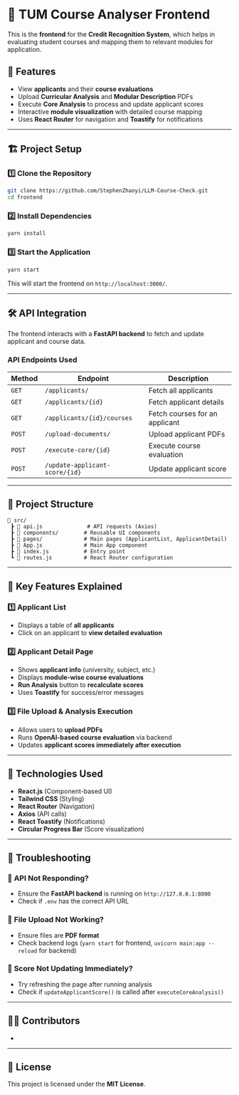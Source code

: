 # 📘 TUM Course Analyser Frontend

This is the **frontend** for the **Credit Recognition System**, which helps in evaluating student courses and mapping them to relevant modules for application.

## 🚀 Features
- View **applicants** and their **course evaluations**
- Upload **Curricular Analysis** and **Modular Description** PDFs
- Execute **Core Analysis** to process and update applicant scores
- Interactive **module visualization** with detailed course mapping
- Uses **React Router** for navigation and **Toastify** for notifications

---

## 🏗️ Project Setup

### **1️⃣ Clone the Repository**
```sh
git clone https://github.com/StephenZhaoyi/LLM-Course-Check.git
cd frontend
```

### **2️⃣ Install Dependencies**
```sh
yarn install
```

### **3️⃣ Start the Application**
```sh
yarn start
```
This will start the frontend on `http://localhost:3000/`.

---

## 🛠️ API Integration
The frontend interacts with a **FastAPI backend** to fetch and update applicant and course data.

### **API Endpoints Used**
| Method | Endpoint | Description |
|--------|---------|-------------|
| `GET` | `/applicants/` | Fetch all applicants |
| `GET` | `/applicants/{id}` | Fetch applicant details |
| `GET` | `/applicants/{id}/courses` | Fetch courses for an applicant |
| `POST` | `/upload-documents/` | Upload applicant PDFs |
| `POST` | `/execute-core/{id}` | Execute course evaluation |
| `POST` | `/update-applicant-score/{id}` | Update applicant score |

---

## 📂 Project Structure
```
📂 src/
 ┣ 📜 api.js              # API requests (Axios)
 ┣ 📂 components/        # Reusable UI components
 ┣ 📂 pages/             # Main pages (ApplicantList, ApplicantDetail)
 ┣ 📜 App.js             # Main App component
 ┣ 📜 index.js           # Entry point
 ┗ 📜 routes.js          # React Router configuration
```

---

## 📌 Key Features Explained

### **1️⃣ Applicant List**
- Displays a table of **all applicants**
- Click on an applicant to **view detailed evaluation**

### **2️⃣ Applicant Detail Page**
- Shows **applicant info** (university, subject, etc.)
- Displays **module-wise course evaluations**
- **Run Analysis** button to **recalculate scores**
- Uses **Toastify** for success/error messages

### **3️⃣ File Upload & Analysis Execution**
- Allows users to **upload PDFs**
- Runs **OpenAI-based course evaluation** via backend
- Updates **applicant scores immediately after execution**

---

## 🎨 Technologies Used
- **React.js** (Component-based UI)
- **Tailwind CSS** (Styling)
- **React Router** (Navigation)
- **Axios** (API calls)
- **React Toastify** (Notifications)
- **Circular Progress Bar** (Score visualization)

---

## 🐞 Troubleshooting

### 🔴 **API Not Responding?**
- Ensure the **FastAPI backend** is running on `http://127.0.0.1:8000`
- Check if `.env` has the correct API URL

### 🔴 **File Upload Not Working?**
- Ensure files are **PDF format**
- Check backend logs (`yarn start` for frontend, `uvicorn main:app --reload` for backend)

### 🔴 **Score Not Updating Immediately?**
- Try refreshing the page after running analysis
- Check if `updateApplicantScore()` is called after `executeCoreAnalysis()`

---

## 👨‍💻 Contributors
- 

---

## 📝 License
This project is licensed under the **MIT License**.  